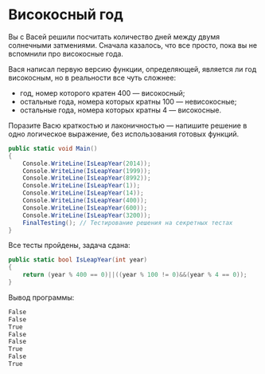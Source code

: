 # Високосный год

Вы с Васей решили посчитать количество дней между двумя солнечными затмениями. Сначала казалось, что все просто, пока вы не вспомнили про високосные года.

Вася написал первую версию функции, определяющей, является ли год високосным, но в реальности все чуть сложнее:

- год, номер которого кратен 400 — високосный;
- остальные года, номера которых кратны 100 — невисокосные;
- остальные года, номера которых кратны 4 — високосные.

Поразите Васю краткостью и лаконичностью — напишите решение в одно логическое выражение, без использования готовых функций.

```cs
public static void Main()
{
    Console.WriteLine(IsLeapYear(2014));
    Console.WriteLine(IsLeapYear(1999));
    Console.WriteLine(IsLeapYear(8992));
    Console.WriteLine(IsLeapYear(1));
    Console.WriteLine(IsLeapYear(14));
    Console.WriteLine(IsLeapYear(400));
    Console.WriteLine(IsLeapYear(600));
    Console.WriteLine(IsLeapYear(3200));
    FinalTesting(); // Тестирование решения на секретных тестах
}
```

Все тесты пройдены, задача сдана:
```cs
public static bool IsLeapYear(int year)
{
    return (year % 400 == 0)||((year % 100 != 0)&&(year % 4 == 0));
}
```

Вывод программы:
```cs
False
False
True
False
False
True
False
True
```
